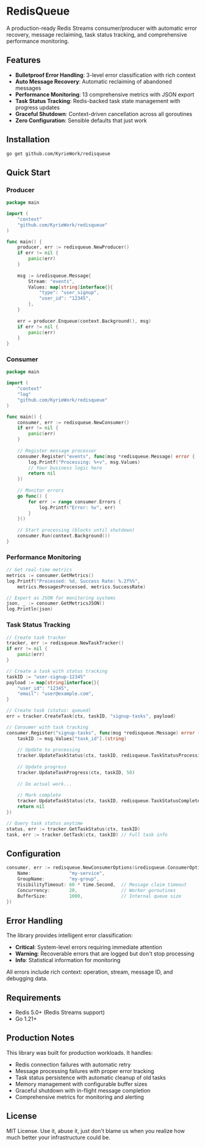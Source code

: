 # RedisQueue

A production-ready Redis Streams consumer/producer with automatic error recovery, message reclaiming, task status tracking, and comprehensive performance monitoring.

## Features

- **Bulletproof Error Handling**: 3-level error classification with rich context
- **Auto Message Recovery**: Automatic reclaiming of abandoned messages  
- **Performance Monitoring**: 13 comprehensive metrics with JSON export
- **Task Status Tracking**: Redis-backed task state management with progress updates
- **Graceful Shutdown**: Context-driven cancellation across all goroutines
- **Zero Configuration**: Sensible defaults that just work

## Installation

```bash
go get github.com/KyrieWork/redisqueue
```

## Quick Start

### Producer

```go
package main

import (
    "context"
    "github.com/KyrieWork/redisqueue"
)

func main() {
    producer, err := redisqueue.NewProducer()
    if err != nil {
        panic(err)
    }
    
    msg := &redisqueue.Message{
        Stream: "events",
        Values: map[string]interface{}{
            "type": "user_signup",
            "user_id": "12345",
        },
    }
    
    err = producer.Enqueue(context.Background(), msg)
    if err != nil {
        panic(err)
    }
}
```

### Consumer

```go
package main

import (
    "context"
    "log"
    "github.com/KyrieWork/redisqueue"
)

func main() {
    consumer, err := redisqueue.NewConsumer()
    if err != nil {
        panic(err)
    }
    
    // Register message processor
    consumer.Register("events", func(msg *redisqueue.Message) error {
        log.Printf("Processing: %+v", msg.Values)
        // Your business logic here
        return nil
    })
    
    // Monitor errors
    go func() {
        for err := range consumer.Errors {
            log.Printf("Error: %v", err)
        }
    }()
    
    // Start processing (blocks until shutdown)
    consumer.Run(context.Background())
}
```

### Performance Monitoring

```go
// Get real-time metrics
metrics := consumer.GetMetrics()
log.Printf("Processed: %d, Success Rate: %.2f%%", 
    metrics.MessagesProcessed, metrics.SuccessRate)

// Export as JSON for monitoring systems
json, _ := consumer.GetMetricsJSON()
log.Println(json)
```

### Task Status Tracking

```go
// Create task tracker
tracker, err := redisqueue.NewTaskTracker()
if err != nil {
    panic(err)
}

// Create a task with status tracking
taskID := "user-signup-12345"
payload := map[string]interface{}{
    "user_id": "12345",
    "email": "user@example.com",
}

// Create task (status: queued)
err = tracker.CreateTask(ctx, taskID, "signup-tasks", payload)

// Consumer with task tracking
consumer.Register("signup-tasks", func(msg *redisqueue.Message) error {
    taskID := msg.Values["task_id"].(string)
    
    // Update to processing
    tracker.UpdateTaskStatus(ctx, taskID, redisqueue.TaskStatusProcessing)
    
    // Update progress
    tracker.UpdateTaskProgress(ctx, taskID, 50)
    
    // Do actual work...
    
    // Mark complete
    tracker.UpdateTaskStatus(ctx, taskID, redisqueue.TaskStatusCompleted)
    return nil
})

// Query task status anytime
status, err := tracker.GetTaskStatus(ctx, taskID)
task, err := tracker.GetTask(ctx, taskID) // Full task info
```

## Configuration

```go
consumer, err := redisqueue.NewConsumerOptions(&redisqueue.ConsumerOptions{
    Name:              "my-service",
    GroupName:         "my-group", 
    VisibilityTimeout: 60 * time.Second,  // Message claim timeout
    Concurrency:       20,                // Worker goroutines
    BufferSize:        1000,              // Internal queue size
})
```

## Error Handling

The library provides intelligent error classification:

- **Critical**: System-level errors requiring immediate attention
- **Warning**: Recoverable errors that are logged but don't stop processing  
- **Info**: Statistical information for monitoring

All errors include rich context: operation, stream, message ID, and debugging data.

## Requirements

- Redis 5.0+ (Redis Streams support)
- Go 1.21+

## Production Notes

This library was built for production workloads. It handles:

- Redis connection failures with automatic retry
- Message processing failures with proper error tracking
- Task status persistence with automatic cleanup of old tasks
- Memory management with configurable buffer sizes
- Graceful shutdown with in-flight message completion
- Comprehensive metrics for monitoring and alerting

## License

MIT License. Use it, abuse it, just don't blame us when you realize how much better your infrastructure could be.
